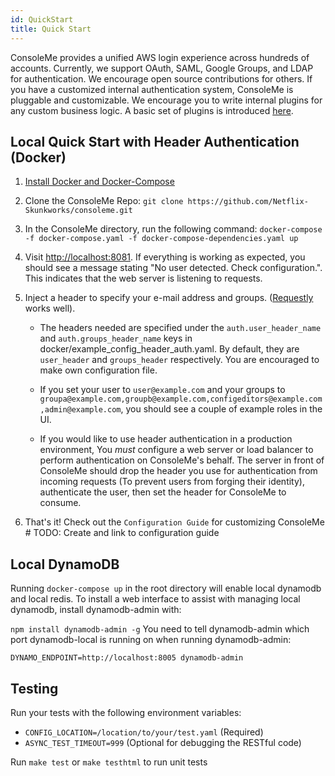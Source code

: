 ```yaml
---
id: QuickStart
title: Quick Start
---
```


ConsoleMe provides a unified AWS login experience across hundreds of accounts. Currently, we support OAuth,
SAML, Google Groups, and LDAP for authentication. We encourage open source contributions for others.
If you have a customized internal authentication system, ConsoleMe is pluggable and customizable. We encourage you to
write internal plugins for any custom business logic.
A basic set of plugins is introduced [here](https://github.com/Netflix-Skunkworks/consoleme/tree/master/default_plugins).

## Local Quick Start with Header Authentication (Docker)
1. [Install Docker and Docker-Compose](https://github.com/Yelp/docker-compose/blob/master/docs/install.md)
1. Clone the ConsoleMe Repo: `git clone https://github.com/Netflix-Skunkworks/consoleme.git`
1. In the ConsoleMe directory, run the following command: `docker-compose -f docker-compose.yaml -f docker-compose-dependencies.yaml up`
1. Visit [http://localhost:8081](http://localhost:8081). If everything is working as expected, you should see a message
stating "No user detected. Check configuration.". This indicates that the web server is listening to requests.
1. Inject a header to specify your e-mail address and groups. ([Requestly](https://www.requestly.in/) works well).

    * The headers needed are specified under the `auth.user_header_name` and `auth.groups_header_name` keys in
     docker/example_config_header_auth.yaml. By default, they are `user_header` and `groups_header` respectively.
     You are encouraged to make own configuration file.

    * If you set your user to `user@example.com` and your groups to
    `groupa@example.com,groupb@example.com,configeditors@example.com,admin@example.com`, you should see a couple of
    example roles in the UI.

    * If you would like to use header authentication in a production environment, You *must* configure a web server or
    load balancer to perform authentication on ConsoleMe's behalf. The server in front of ConsoleMe should drop the header
    you use for authentication from incoming requests (To prevent users from forging their identity), authenticate the user,
    then set the header for ConsoleMe to consume.

1. That's it! Check out the `Configuration Guide` for customizing ConsoleMe # TODO: Create and link to configuration guide


## Local DynamoDB
Running `docker-compose up` in the root directory will enable local dynamodb and local redis. To install a web interface
to assist with managing local dynamodb, install dynamodb-admin with:

`npm install dynamodb-admin -g`
You need to tell dynamodb-admin which port dynamodb-local is running on when running dynamodb-admin:

`DYNAMO_ENDPOINT=http://localhost:8005 dynamodb-admin`

## Testing
Run your tests with the following environment variables:
- `CONFIG_LOCATION=/location/to/your/test.yaml` (Required)
- `ASYNC_TEST_TIMEOUT=999` (Optional for debugging the RESTful code)

Run `make test` or `make testhtml` to run unit tests

